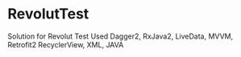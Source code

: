# RevolutTest
Solution for Revolut Test 
Used Dagger2, RxJava2, LiveData, MVVM, Retrofit2
RecyclerView, XML, JAVA
